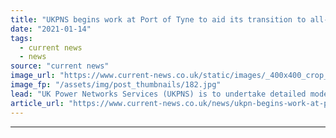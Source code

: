 ```yaml
---
title: "UKPNS begins work at Port of Tyne to aid its transition to all-electric"
date: "2021-01-14"
tags: 
  - current news
  - news
source: "current news"
image_url: "https://www.current-news.co.uk/static/images/_400x400_crop_center-center/Port-of-Tyne-credit-UKPN.jpg"
image_fp: "/assets/img/post_thumbnails/182.jpg"
lead: "​UK Power Networks Services (UKPNS) is to undertake detailed modelling and analysis of the Port of Tyne’s electricity network to enable it electrify."
article_url: "https://www.current-news.co.uk/news/ukpn-begins-work-at-port-of-tyne-to-aid-its-transition-to-all-electric?utm_source=rss-feeds&utm_medium=rss&utm_campaign=rss"
---
```


---
